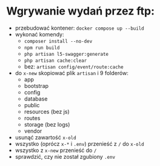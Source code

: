 # Wgrywanie wydań przez ftp:

- przebudować kontener: `docker compose up --build`
- wykonać komendy:
  - `composer install --no-dev`
  - `npm run build`
  - `php artisan l5-swagger:generate`
  - `php artisan cache:clear`
  - bez: `artisan config/event/route:cache`
- do `x-new` skopiować plik `artisan` i 9 folderów:
  - app
  - bootstrap
  - config
  - database
  - public
  - resources (bez js)
  - routes
  - storage (bez logs)
  - vendor
- usunąć zawartość `x-old`
- wszystko (oprócz `x-*` i `.env`) przenieść z `/` do `x-old`
- wszystko z `x-new` przenieść do `/`
- sprawdzić, czy nie został zgubiony `.env`

